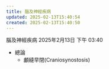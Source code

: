 ```yaml
---
title: 腦及神經疾病
updated: 2025-02-13T15:40:54
created: 2025-02-13T15:40:50
---
```


腦及神經疾病
2025年2月13日
下午 03:40

- 總論
  - 顱縫早閉(Craniosynostosis)
